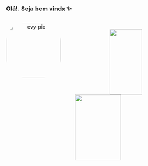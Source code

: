 ### Olá!. Seja bem vindx ✨
##

<!--
**Evelyndapaz/Evelyndapaz** is a ✨ _special_ ✨ repository because its `README.md` (this file) appears on your GitHub profile.

Here are some ideas to get you started:

- 🔭 I’m currently working on ...
- 🌱 I’m currently learning ...
- 👯 I’m looking to collaborate on ...
- 🤔 I’m looking for help with ...
- 💬 Ask me about ...
- 📫 How to reach me: ...
- 😄 Pronouns: ...
- ⚡ Fun fact: ...
-->

  <div align="center">
  <img align="left" alt="evy-pic" height="150" style="border-radius:50px;" src="https://cdn.discordapp.com/attachments/998087456501006359/998098966086430761/myavatar.png">
</div><br>
  
<div align="center">
  <a href="https://github.com/Evelyndapaz">
  <img height="180em" width="42%"src="https://github-readme-stats.vercel.app/api?username=Evelyndapaz&show_icons=true&theme=dracula&include_all_commits=true&count_private=true"/>
  <img height="180em" width="50%" src="https://github-readme-stats.vercel.app/api/top-langs/?username=Evelyndapaz&layout=compact&langs_count=7&theme=dracula"/>
</div>
  
  
  
 
